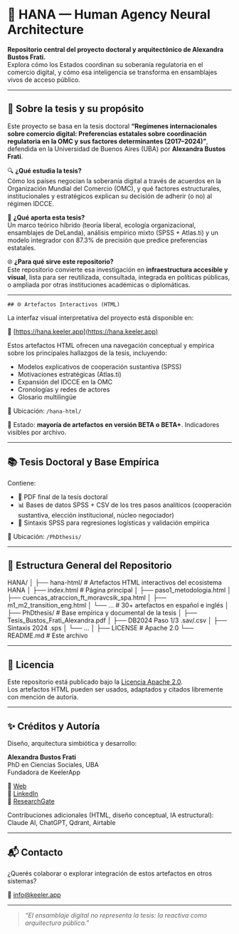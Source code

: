   # 🧠 HANA — Human Agency Neural Architecture
  
  **Repositorio central del proyecto doctoral y arquitectónico de Alexandra Bustos Frati.**  
  Explora cómo los Estados coordinan su soberanía regulatoria en el comercio digital, y cómo esa inteligencia se transforma en ensamblajes vivos de acceso público.
  
  ---

## 🧠 Sobre la tesis y su propósito

Este proyecto se basa en la tesis doctoral **“Regímenes internacionales sobre comercio digital: Preferencias estatales sobre coordinación regulatoria en la OMC y sus factores determinantes (2017–2024)”**, defendida en la Universidad de Buenos Aires (UBA) por **Alexandra Bustos Frati**.

🔍 **¿Qué estudia la tesis?**  
Cómo los países negocian la soberanía digital a través de acuerdos en la Organización Mundial del Comercio (OMC), y qué factores estructurales, institucionales y estratégicos explican su decisión de adherir (o no) al régimen IDCCE.

🧩 **¿Qué aporta esta tesis?**  
Un marco teórico híbrido (teoría liberal, ecología organizacional, ensamblajes de DeLanda), análisis empírico mixto (SPSS + Atlas.ti) y un modelo integrador con 87.3% de precisión que predice preferencias estatales.

🌐 **¿Para qué sirve este repositorio?**  
Este repositorio convierte esa investigación en **infraestructura accesible y visual**, lista para ser reutilizada, consultada, integrada en políticas públicas, o ampliada por otras instituciones académicas o diplomáticas.

  ---

    ## 🌐 Artefactos Interactivos (HTML)
  
  La interfaz visual interpretativa del proyecto está disponible en:
  
  🔗 [https://hana.keeler.app](https://hana.keeler.app)
  
  Estos artefactos HTML ofrecen una navegación conceptual y empírica sobre los principales hallazgos de la tesis, incluyendo:
  
  - Modelos explicativos de cooperación sustantiva (SPSS)
  - Motivaciones estratégicas (Atlas.ti)
  - Expansión del IDCCE en la OMC
  - Cronologías y redes de actores
  - Glosario multilingüe
  
  📁 Ubicación: `/hana-html/`
  
  📌 Estado: **mayoría de artefactos en versión BETA o BETA+**. Indicadores visibles por archivo.
  
  ---
  
  ## 📚 Tesis Doctoral y Base Empírica
  
  Contiene:
  
  - 📄 PDF final de la tesis doctoral  
  - 📊 Bases de datos SPSS + CSV de los tres pasos analíticos (cooperación sustantiva, elección institucional, núcleo negociador)
  - 🧮 Sintaxis SPSS para regresiones logísticas y validación empírica
  
  📁 Ubicación: `/PhDthesis/`
  
  ---
  
  ## 🧩 Estructura General del Repositorio
  
HANA/
│
├── hana-html/ # Artefactos HTML interactivos del ecosistema HANA
│ ├── index.html # Página principal
│ ├── paso1_metodologia.html
│ ├── cuencas_atraccion_ft_moravcsik_spa.html
│ ├── m1_m2_transition_eng.html
│ └── ... # 30+ artefactos en español e inglés
│
├── PhDthesis/ # Base empírica y documental de la tesis
│ ├── Tesis_Bustos_Frati_Alexandra.pdf
│ ├── DB2024 Paso 1/3 .sav/.csv
│ ├── Sintaxis 2024 .sps
│ └── ...
│
├── LICENSE # Apache 2.0
└── README.md # Este archivo
  
  ---
  
  ## 📜 Licencia
  
  Este repositorio está publicado bajo la [Licencia Apache 2.0](LICENSE).  
  Los artefactos HTML pueden ser usados, adaptados y citados libremente con mención de autoría.
  
  ---
  
  ## ✨ Créditos y Autoría
  
  Diseño, arquitectura simbiótica y desarrollo:
  
  **Alexandra Bustos Frati**  
  PhD en Ciencias Sociales, UBA  
  Fundadora de KeelerApp
  
  🔗 [Web](https://www.keeler.app)  
  🔗 [LinkedIn](https://www.linkedin.com/in/lexbustosfrati/)  
  🔗 [ResearchGate](https://www.researchgate.net/profile/Alexandra-Bustos-Frati)
  
  Contribuciones adicionales (HTML, diseño conceptual, IA estructural): Claude AI, ChatGPT, Qdrant, Airtable
  
  ---
  
  ## 📬 Contacto
  
  ¿Querés colaborar o explorar integración de estos artefactos en otros sistemas?
  
  📧 [info@keeler.app](mailto:info@keeler.app)
  
  ---
  
  > _“El ensamblaje digital no representa la tesis: la reactiva como arquitectura pública.”_
